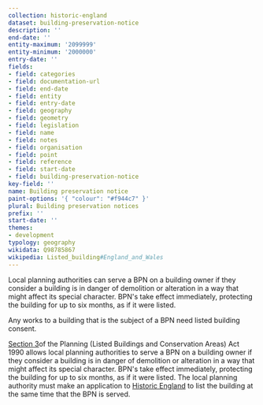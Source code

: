 ```yaml
---
collection: historic-england
dataset: building-preservation-notice
description: ''
end-date: ''
entity-maximum: '2099999'
entity-minimum: '2000000'
entry-date: ''
fields:
- field: categories
- field: documentation-url
- field: end-date
- field: entity
- field: entry-date
- field: geography
- field: geometry
- field: legislation
- field: name
- field: notes
- field: organisation
- field: point
- field: reference
- field: start-date
- field: building-preservation-notice
key-field: ''
name: Building preservation notice
paint-options: '{ "colour": "#f944c7" }'
plural: Building preservation notices
prefix: ''
start-date: ''
themes:
- development
typology: geography
wikidata: Q98785867
wikipedia: Listed_building#England_and_Wales
---
```


Local planning authorities can serve a BPN on a building owner if they consider a building is in danger of demolition or alteration in a way that might affect its special character. BPN's take effect immediately, protecting the building for up to six months, as if it were listed.

Any works to a building that is the subject of a BPN need listed building consent. 

[Section 3](https://www.designingbuildings.co.uk/wiki/Section)of the Planning (Listed Buildings and Conservation Areas) Act 1990 allows local planning authorities to serve a BPN on a building owner if they consider a building is in danger of demolition or alteration in a way that might affect its special character. BPN's take effect immediately, protecting the building for up to six months, as if it were listed. The local planning authority must make an application to [Historic England](https://historicengland.org.uk/) to list the building at the same time that the BPN is served.